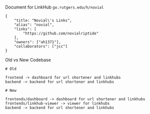 Document for LinkHub `go.rutgers.edu/h/novial`
```
{
    "title: "Novial\'s Links",
    "alias": "novial",
    "links": [
        "https://github.com/novialriptide"
    ],
    "owners": ["ah1371"],
    "collaborators": ["jcc"]
}
```

Old vs New Codebase
```
# Old

frontend -> dashboard for url shortener and linkhubs
backend -> backend for url shortener and linkhubs

# New

frontends/dashboard -> dashboard for url shortener and linkhubs
frontends/linkhub-viewer -> viewer for linkhubs
backend -> backend for url shortener and linkhubs

```